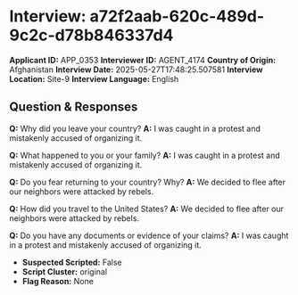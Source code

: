 # Interview: a72f2aab-620c-489d-9c2c-d78b846337d4
**Applicant ID:** APP_0353
**Interviewer ID:** AGENT_4174
**Country of Origin:** Afghanistan
**Interview Date:** 2025-05-27T17:48:25.507581
**Interview Location:** Site-9
**Interview Language:** English

## Question & Responses

**Q:** Why did you leave your country?
**A:** I was caught in a protest and mistakenly accused of organizing it.

**Q:** What happened to you or your family?
**A:** I was caught in a protest and mistakenly accused of organizing it.

**Q:** Do you fear returning to your country? Why?
**A:** We decided to flee after our neighbors were attacked by rebels.

**Q:** How did you travel to the United States?
**A:** We decided to flee after our neighbors were attacked by rebels.

**Q:** Do you have any documents or evidence of your claims?
**A:** I was caught in a protest and mistakenly accused of organizing it.

- **Suspected Scripted:** False
- **Script Cluster:** original
- **Flag Reason:** None